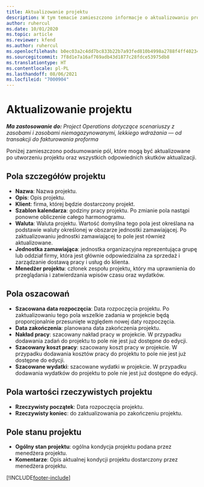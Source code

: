 ```yaml
---
title: Aktualizowanie projektu
description: W tym temacie zamieszczono informacje o aktualizowaniu projektu w Project Operations.
author: ruhercul
ms.date: 10/01/2020
ms.topic: article
ms.reviewer: kfend
ms.author: ruhercul
ms.openlocfilehash: b0ec03a2c4dd7bc833b22b7a93fed810b4998a2788f4ff40234e3dd163bd9eb6
ms.sourcegitcommit: 7f8d1e7a16af769adb43d1877c28fdce53975db8
ms.translationtype: HT
ms.contentlocale: pl-PL
ms.lasthandoff: 08/06/2021
ms.locfileid: "7000904"
---
```

# <a name="update-a-project"></a>Aktualizowanie projektu

_**Ma zastosowanie do:** Project Operations dotyczące scenariuszy z zasobami i zasobami niemagazynowanymi, lekkiego wdrażania — od transakcji do fakturowania proforma_

Poniżej zamieszczono podsumowanie pól, które mogą być aktualizowane po utworzeniu projektu oraz wszystkich odpowiednich skutków aktualizacji.

## <a name="project-detail-fields"></a>Pola szczegółów projektu

- **Nazwa**: Nazwa projektu.
- **Opis**: Opis projektu.
- **Klient**: firma, której będzie dostarczony projekt.
- **Szablon kalendarza**: godziny pracy projektu. Po zmianie pola nastąpi ponowne obliczenie całego harmonogramu.
- **Waluta**: Waluta projektu. Wartość domyślna tego pola jest określana na podstawie waluty określonej w obszarze jednostki zamawiającej. Po zaktualizowaniu jednostki zamawiającej to pole jest również aktualizowane.
- **Jednostka zamawiająca**: jednostka organizacyjna reprezentująca grupę lub oddział firmy, która jest głównie odpowiedzialna za sprzedaż i zarządzanie dostawą pracy i usług do klienta. 
- **Menedżer projektu**: członek zespołu projektu, który ma uprawnienia do przeglądania i zatwierdzania wpisów czasu oraz wydatków.

## <a name="estimate-fields"></a>Pola oszacowań

- **Szacowana data rozpoczęcia**: Data rozpoczęcia projektu. Po zaktualizowaniu tego pola wszelkie zadania w projekcie będą proporcjonalnie przesunięte względem nowej daty rozpoczęcia.
- **Data zakończenia**: planowana data zakończenia projektu.
- **Nakład pracy**: szacowany nakład pracy w projekcie. W przypadku dodawania zadań do projektu to pole nie jest już dostępne do edycji.
- **Szacowany koszt pracy**: szacowany koszt pracy w projekcie. W przypadku dodawania kosztów pracy do projektu to pole nie jest już dostępne do edycji.
- **Szacowane wydatki**: szacowane wydatki w projekcie. W przypadku dodawania wydatków do projektu to pole nie jest już dostępne do edycji.

## <a name="project-actual-fields"></a>Pola wartości rzeczywistych projektu
- **Rzeczywisty początek**: Data rozpoczęcia projektu.
- **Rzeczywisty koniec**: do zaktualizowania po zakończeniu projektu.

## <a name="project-status-fields"></a>Pole stanu projektu

- **Ogólny stan projektu**: ogólna kondycja projektu podana przez menedżera projektu.
- **Komentarze**: Opis aktualnej kondycji projektu dostarczony przez menedżera projektu.



[!INCLUDE[footer-include](../includes/footer-banner.md)]